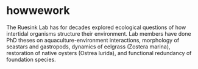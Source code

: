 # howwework

The Ruesink Lab has for decades explored ecological questions of how intertidal organisms structure their environment. Lab members have done PhD theses on aquaculture-environment interactions, morphology of seastars and gastropods, dynamics of eelgrass (Zostera marina), restoration of native oysters (Ostrea lurida), and functional redundancy of foundation species.
